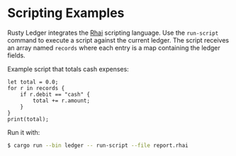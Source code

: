 # Scripting Examples

Rusty Ledger integrates the [Rhai](https://rhai.rs) scripting language. Use the
`run-script` command to execute a script against the current ledger. The script
receives an array named `records` where each entry is a map containing the
ledger fields.

Example script that totals cash expenses:

```rhai
let total = 0.0;
for r in records {
    if r.debit == "cash" {
        total += r.amount;
    }
}
print(total);
```

Run it with:

```bash
$ cargo run --bin ledger -- run-script --file report.rhai
```
